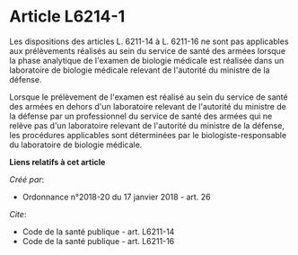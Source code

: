 # Article L6214-1

Les dispositions des articles L. 6211-14 à L. 6211-16 ne sont pas applicables aux prélèvements réalisés au sein du service de
santé des armées lorsque la phase analytique de l'examen de biologie médicale est réalisée dans un laboratoire de biologie
médicale relevant de l'autorité du ministre de la défense. 

Lorsque le prélèvement de l'examen est réalisé au sein du service de santé des armées en dehors d'un laboratoire relevant de
l'autorité du ministre de la défense par un professionnel du service de santé des armées qui ne relève pas d'un laboratoire
relevant de l'autorité du ministre de la défense, les procédures applicables sont déterminées par le biologiste-responsable
du laboratoire de biologie médicale.

**Liens relatifs à cet article**

_Créé par_:

  - Ordonnance n°2018-20 du 17 janvier 2018 - art. 26

_Cite_:

  - Code de la santé publique - art. L6211-14
  - Code de la santé publique - art. L6211-16
